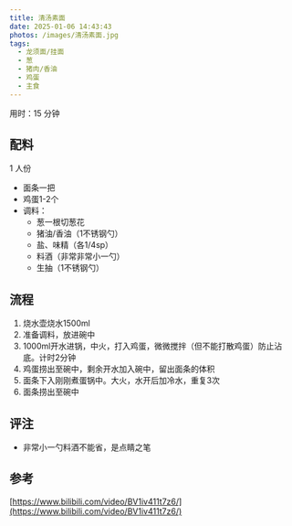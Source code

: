 ```yaml
---
title: 清汤素面
date: 2025-01-06 14:43:43
photos: /images/清汤素面.jpg
tags:
  - 龙须面/挂面
  - 葱
  - 猪肉/香油
  - 鸡蛋
  - 主食
---
```


用时：15 分钟

## 配料

1 人份

- 面条一把
- 鸡蛋1-2个
- 调料：
  - 葱一根切葱花
  - 猪油/香油（1不锈钢勺）
  - 盐、味精（各1/4sp）
  - 料酒（非常非常小一勺）
  - 生抽（1不锈钢勺）

<!--more-->

## 流程

1. 烧水壶烧水1500ml
2. 准备调料，放进碗中
3. 1000ml开水进锅，中火，打入鸡蛋，微微搅拌（但不能打散鸡蛋）防止沾底。计时2分钟
4. 鸡蛋捞出至碗中，剩余开水加入碗中，留出面条的体积
5. 面条下入刚刚煮蛋锅中。大火，水开后加冷水，重复3次
6. 面条捞出至碗中

## 评注

- 非常小一勺料酒不能省，是点睛之笔

## 参考

[https://www.bilibili.com/video/BV1iv411t7z6/](https://www.bilibili.com/video/BV1iv411t7z6/)
